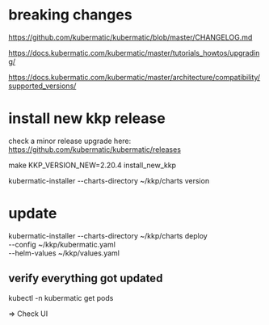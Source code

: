 
# breaking changes

https://github.com/kubermatic/kubermatic/blob/master/CHANGELOG.md

https://docs.kubermatic.com/kubermatic/master/tutorials_howtos/upgrading/

https://docs.kubermatic.com/kubermatic/master/architecture/compatibility/supported_versions/


# install new kkp release

<!-- TODO may overwrite the old installer and charts -->

check a minor release upgrade here: https://github.com/kubermatic/kubermatic/releases

make KKP_VERSION_NEW=2.20.4 install_new_kkp

kubermatic-installer --charts-directory ~/kkp/charts version

# update

kubermatic-installer --charts-directory ~/kkp/charts deploy \
    --config ~/kkp/kubermatic.yaml \
    --helm-values ~/kkp/values.yaml

## verify everything got updated

kubectl -n kubermatic get pods

=> Check UI